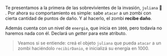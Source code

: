 Te presentamos a la primera de las sobrevivientes de la invasión, `juliana` :raising_hand: . Por ahora su comportamiento es simple: sabe `atacar` a un zombi con cierta cantidad de puntos de daño. Y al hacerlo, el zombi **recibe daño**.

Además cuenta con un nivel de `energia`, que inicia en `1000`, pero todavía no haremos nada con él. Declará un _getter_ para este atributo.

> Veamos si se entiende: creá el objeto `juliana` que pueda `atacar` a un zombi haciéndolo `recibirDanio`, e inicializá su energía en 1000.